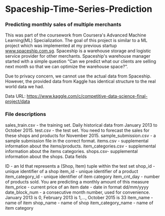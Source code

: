 # Spaceship-Time-Series-Prediction
### Predicting monthly sales of multiple merchants

This was part of the coursework from Coursera's Advanced Machine Learning(ML) Specialization. The goal of this project is similar to a ML project which was implemented at my previous startup www.spaceship.com.sg. Spaceship is a warehouse storage and logistic service provider for other merchants. Spaceship's warehouse manager started with a simple question “Can we predict what our clients are selling next month so that we can optimize the warehouse space?“. 

Due to privacy concern, we cannot use the actual data from Spaceship. However, the provided data from Kaggle has identical structure to the real world data we had.

Data URL: https://www.kaggle.com/c/competitive-data-science-final-project/data

### File descriptions

sales_train.csv - the training set. Daily historical data from January 2013 to October 2015.
test.csv - the test set. You need to forecast the sales for these shops and products for November 2015.
sample_submission.csv - a sample submission file in the correct format.
items.csv - supplemental information about the items/products.
item_categories.csv  - supplemental information about the items categories.
shops.csv- supplemental information about the shops.
Data fields

ID - an Id that represents a (Shop, Item) tuple within the test set
shop_id - unique identifier of a shop
item_id - unique identifier of a product
item_category_id - unique identifier of item category
item_cnt_day - number of products sold. You are predicting a monthly amount of this measure
item_price - current price of an item
date - date in format dd/mm/yyyy
date_block_num - a consecutive month number, used for convenience. January 2013 is 0, February 2013 is 1,..., October 2015 is 33
item_name - name of item
shop_name - name of shop
item_category_name - name of item category
